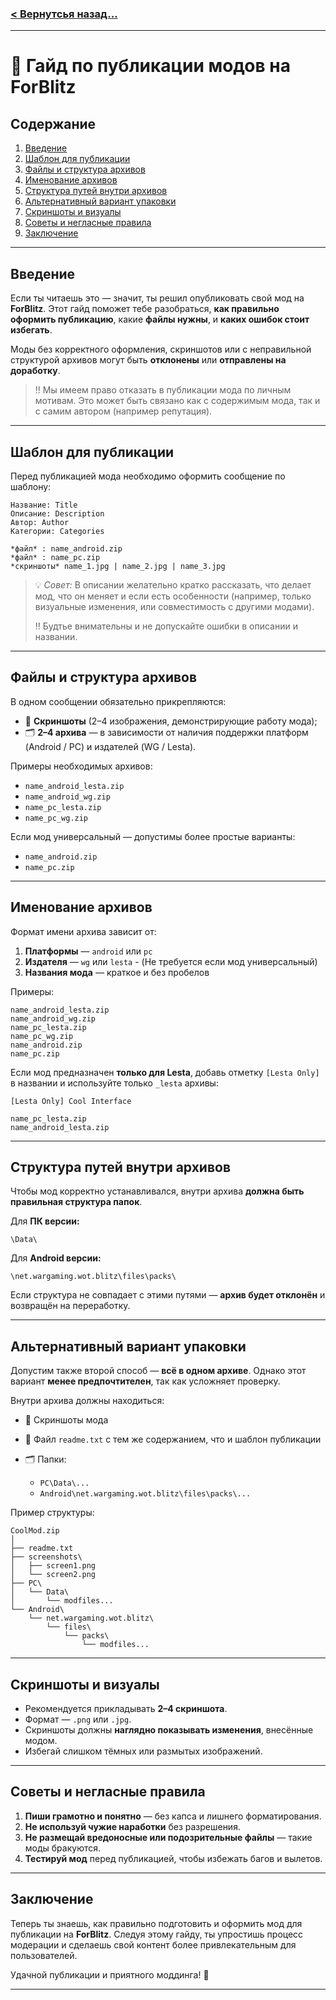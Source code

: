 ### [< Вернутсья назад...]()

---

# 📘 Гайд по публикации модов на ForBlitz

## Содержание

1. [Введение](#введение)
2. [Шаблон для публикации](#шаблон-для-публикации)
3. [Файлы и структура архивов](#файлы-и-структура-архивов)
4. [Именование архивов](#именование-архивов)
5. [Структура путей внутри архивов](#структура-путей-внутри-архивов)
6. [Альтернативный вариант упаковки](#альтернативный-вариант-упаковки)
7. [Скриншоты и визуалы](#скриншоты-и-визуалы)
8. [Советы и негласные правила](#советы-и-негласные-правила)
9. [Заключение](#заключение)

---

## Введение

Если ты читаешь это — значит, ты решил опубликовать свой мод на **ForBlitz**.
Этот гайд поможет тебе разобраться, **как правильно оформить публикацию**, какие **файлы нужны**, и **каких ошибок стоит избегать**.

Моды без корректного оформления, скриншотов или с неправильной структурой архивов могут быть **отклонены** или **отправлены на доработку**.

> ‼️ Мы имеем право отказать в публикации мода по личным мотивам. Это может быть связано как с содержимым мода, так и с самим автором (например репутация).

---

## Шаблон для публикации

Перед публикацией мода необходимо оформить сообщение по шаблону:

```
Название: Title
Описание: Description
Автор: Author
Категории: Categories
```
```
*файл* : name_android.zip
*файл* : name_pc.zip
*скриншоты* name_1.jpg | name_2.jpg | name_3.jpg
```

> 💡 *Совет:*
> В описании желательно кратко рассказать, что делает мод, что он меняет и если есть особенности (например, только визуальные изменения, или совместимость с другими модами).
> 
> ‼️ Будтье внимательны и не допускайте ошибки в описании и названии.

---

## Файлы и структура архивов

В одном сообщении обязательно прикрепляются:

* 📸 **Скриншоты** (2–4 изображения, демонстрирующие работу мода);
* 🗂️ **2–4 архива** — в зависимости от наличия поддержки платформ (Android / PC) и издателей (WG / Lesta).

Примеры необходимых архивов:

* `name_android_lesta.zip`
* `name_android_wg.zip`
* `name_pc_lesta.zip`
* `name_pc_wg.zip`

Если мод универсальный — допустимы более простые варианты:

* `name_android.zip`
* `name_pc.zip`

---

## Именование архивов

Формат имени архива зависит от:

1. **Платформы** — `android` или `pc`
2. **Издателя** — `wg` или `lesta` - (Не требуется если мод универсальный)
3. **Названия мода** — краткое и без пробелов

Примеры:

```
name_android_lesta.zip
name_android_wg.zip
name_pc_lesta.zip
name_pc_wg.zip
name_android.zip
name_pc.zip
```

Если мод предназначен **только для Lesta**, добавь отметку `[Lesta Only]` в названии и используйте только `_lesta` архивы:

```
[Lesta Only] Cool Interface
```
```
name_pc_lesta.zip
name_android_lesta.zip
```

---

## Структура путей внутри архивов

Чтобы мод корректно устанавливался, внутри архива **должна быть правильная структура папок**.

Для **ПК версии:**

```
\Data\
```

Для **Android версии:**

```
\net.wargaming.wot.blitz\files\packs\
```

Если структура не совпадает с этими путями — **архив будет отклонён** и возвращён на переработку.

---

## Альтернативный вариант упаковки

Допустим также второй способ — **всё в одном архиве**.
Однако этот вариант **менее предпочтителен**, так как усложняет проверку.

Внутри архива должны находиться:

* 📸 Скриншоты мода
* 📝 Файл `readme.txt` с тем же содержанием, что и шаблон публикации
* 🗂️ Папки:

  * `PC\Data\...`
  * `Android\net.wargaming.wot.blitz\files\packs\...`

Пример структуры:

```
CoolMod.zip
│
├── readme.txt
├── screenshots\
│   ├── screen1.png
│   └── screen2.png
├── PC\
│   └── Data\
│       └── modfiles...
└── Android\
    └── net.wargaming.wot.blitz\
        └── files\
            └── packs\
                └── modfiles...
```

---

## Скриншоты и визуалы

* Рекомендуется прикладывать **2–4 скриншота**.
* Формат — `.png` или `.jpg`.
* Скриншоты должны **наглядно показывать изменения**, внесённые модом.
* Избегай слишком тёмных или размытых изображений.

---

## Советы и негласные правила

1. **Пиши грамотно и понятно** — без капса и лишнего форматирования.
2. **Не используй чужие наработки** без разрешения.
3. **Не размещай вредоносные или подозрительные файлы** — такие моды бракуются.
4. **Тестируй мод** перед публикацией, чтобы избежать багов и вылетов.

---

## Заключение

Теперь ты знаешь, как правильно подготовить и оформить мод для публикации на **ForBlitz**.
Следуя этому гайду, ты упростишь процесс модерации и сделаешь свой контент более привлекательным для пользователей.

Удачной публикации и приятного моддинга! 🚀

---
